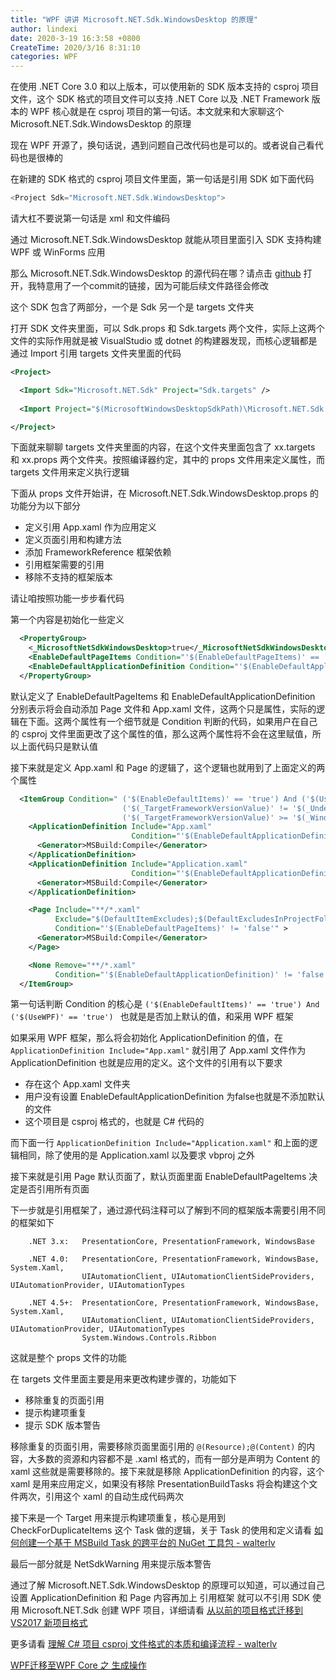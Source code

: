 ```yaml
---
title: "WPF 讲讲 Microsoft.NET.Sdk.WindowsDesktop 的原理"
author: lindexi
date: 2020-3-19 16:3:58 +0800
CreateTime: 2020/3/16 8:31:10
categories: WPF
---
```


在使用 .NET Core 3.0 和以上版本，可以使用新的 SDK 版本支持的 csproj 项目文件，这个 SDK 格式的项目文件可以支持 .NET Core 以及 .NET Framework 版本的 WPF 核心就是在 csproj 项目的第一句话。本文就来和大家聊这个 Microsoft.NET.Sdk.WindowsDesktop 的原理

<!--more-->


<!-- CreateTime:2020/3/16 8:31:10 -->

<!-- 发布 -->

现在 WPF 开源了，换句话说，遇到问题自己改代码也是可以的。或者说自己看代码也是很棒的

在新建的 SDK 格式的 csproj 项目文件里面，第一句话是引用 SDK 如下面代码

```csharp
<Project Sdk="Microsoft.NET.Sdk.WindowsDesktop">
```

请大杠不要说第一句话是 xml 和文件编码

通过 Microsoft.NET.Sdk.WindowsDesktop 就能从项目里面引入 SDK 支持构建 WPF 或 WinForms 应用

那么 Microsoft.NET.Sdk.WindowsDesktop 的源代码在哪？请点击 [github](https://github.com/dotnet/wpf/tree/165948b449e9de9fbba9843c2695f32a3212158f/packaging/Microsoft.NET.Sdk.WindowsDesktop) 打开，我特意用了一个commit的链接，因为可能后续文件路径会修改

这个 SDK 包含了两部分，一个是 Sdk 另一个是 targets 文件夹

打开 SDK 文件夹里面，可以 Sdk.props 和 Sdk.targets 两个文件，实际上这两个文件的实际作用就是被 VisualStudio 或 dotnet 的构建器发现，而核心逻辑都是通过 Import 引用 targets 文件夹里面的代码

```xml
<Project>

  <Import Sdk="Microsoft.NET.Sdk" Project="Sdk.targets" />
  
  <Import Project="$(MicrosoftWindowsDesktopSdkPath)\Microsoft.NET.Sdk.WindowsDesktop.targets "/>

</Project>
```

下面就来聊聊 targets 文件夹里面的内容，在这个文件夹里面包含了 xx.targets 和 xx.props 两个文件夹。按照编译器约定，其中的 props 文件用来定义属性，而 targets 文件用来定义执行逻辑

下面从 props 文件开始讲，在 Microsoft.NET.Sdk.WindowsDesktop.props 的功能分为以下部分

- 定义引用 App.xaml 作为应用定义
- 定义页面引用和构建方法
- 添加 FrameworkReference 框架依赖
- 引用框架需要的引用
- 移除不支持的框架版本

请让咱按照功能一步步看代码

第一个内容是初始化一些定义

```xml
  <PropertyGroup>
    <_MicrosoftNetSdkWindowsDesktop>true</_MicrosoftNetSdkWindowsDesktop>
    <EnableDefaultPageItems Condition="'$(EnableDefaultPageItems)' == ''">true</EnableDefaultPageItems> 
    <EnableDefaultApplicationDefinition Condition="'$(EnableDefaultApplicationDefinition)' == ''">true</EnableDefaultApplicationDefinition>
  </PropertyGroup>
```

默认定义了 EnableDefaultPageItems 和 EnableDefaultApplicationDefinition 分别表示将会自动添加 Page 文件和 App.xaml 文件，这两个只是属性，实际的逻辑在下面。这两个属性有一个细节就是 Condition 判断的代码，如果用户在自己的 csproj 文件里面更改了这个属性的值，那么这两个属性将不会在这里赋值，所以上面代码只是默认值

接下来就是定义 App.xaml 和 Page 的逻辑了，这个逻辑也就用到了上面定义的两个属性

```xml
  <ItemGroup Condition=" ('$(EnableDefaultItems)' == 'true') And ('$(UseWPF)' == 'true') And 
                         ('$(_TargetFrameworkVersionValue)' != '$(_UndefinedTargetFrameworkVersion)') And 
                         ('$(_TargetFrameworkVersionValue)' >= '$(_WindowsDesktopSdkTargetFrameworkVersionFloor)')">
    <ApplicationDefinition Include="App.xaml"
                           Condition="'$(EnableDefaultApplicationDefinition)' != 'false' And Exists('$(MSBuildProjectDirectory)/App.xaml') And '$(MSBuildProjectExtension)' == '.csproj'">
      <Generator>MSBuild:Compile</Generator>
    </ApplicationDefinition>
    <ApplicationDefinition Include="Application.xaml"
                           Condition="'$(EnableDefaultApplicationDefinition)' != 'false' And Exists('$(MSBuildProjectDirectory)/Application.xaml') And '$(MSBuildProjectExtension)' == '.vbproj'">
      <Generator>MSBuild:Compile</Generator>
    </ApplicationDefinition>

    <Page Include="**/*.xaml"
          Exclude="$(DefaultItemExcludes);$(DefaultExcludesInProjectFolder);@(ApplicationDefinition)"
          Condition="'$(EnableDefaultPageItems)' != 'false'" >
      <Generator>MSBuild:Compile</Generator>
    </Page>

    <None Remove="**/*.xaml"
          Condition="'$(EnableDefaultApplicationDefinition)' != 'false' And '$(EnableDefaultPageItems)' != 'false'" />
  </ItemGroup>
```

第一句话判断 Condition 的核心是 `('$(EnableDefaultItems)' == 'true') And ('$(UseWPF)' == 'true') ` 也就是是否加上默认的值，和采用 WPF 框架

如果采用 WPF 框架，那么将会初始化 ApplicationDefinition 的值，在 `ApplicationDefinition Include="App.xaml"` 就引用了 App.xaml 文件作为 ApplicationDefinition 也就是应用的定义。这个文件的引用有以下要求

- 存在这个 App.xaml 文件夹
- 用户没有设置 EnableDefaultApplicationDefinition 为false也就是不添加默认的文件
- 这个项目是 csproj 格式的，也就是 C# 代码的

而下面一行 `ApplicationDefinition Include="Application.xaml"` 和上面的逻辑相同，除了使用的是 Application.xaml 以及要求 vbproj 之外

接下来就是引用 Page 默认页面了，默认页面里面 EnableDefaultPageItems 决定是否引用所有页面

下一步就是引用框架了，通过源代码注释可以了解到不同的框架版本需要引用不同的框架如下

```
    .NET 3.x:   PresentationCore, PresentationFramework, WindowsBase 
    
    .NET 4.0:   PresentationCore, PresentationFramework, WindowsBase, System.Xaml, 
                UIAutomationClient, UIAutomationClientSideProviders, UIAutomationProvider, UIAutomationTypes
                
    .NET 4.5+:  PresentationCore, PresentationFramework, WindowsBase, System.Xaml, 
                UIAutomationClient, UIAutomationClientSideProviders, UIAutomationProvider, UIAutomationTypes
                System.Windows.Controls.Ribbon
```

这就是整个 props 文件的功能

在 targets 文件里面主要是用来更改构建步骤的，功能如下

- 移除重复的页面引用
- 提示构建项重复
- 提示 SDK 版本警告

移除重复的页面引用，需要移除页面里面引用的 `@(Resource);@(Content)` 的内容，大多数的资源和内容都不是 .xaml 格式的，而有一部分是声明为 Content 的 xaml 这些就是需要移除的。接下来就是移除 ApplicationDefinition 的内容，这个 xaml 是用来应用定义，如果没有移除 PresentationBuildTasks 将会构建这个文件两次，引用这个 xaml 的自动生成代码两次

接下来是一个 Target 用来提示构建项重复，核心是用到 CheckForDuplicateItems 这个 Task 做的逻辑，关于 Task 的使用和定义请看 [如何创建一个基于 MSBuild Task 的跨平台的 NuGet 工具包 - walterlv](https://blog.walterlv.com/post/create-a-cross-platform-msbuild-task-based-nuget-tool.html )

最后一部分就是 NetSdkWarning 用来提示版本警告

通过了解 Microsoft.NET.Sdk.WindowsDesktop 的原理可以知道，可以通过自己设置 ApplicationDefinition 和 Page 内容再加上 引用框架 就可以不引用 SDK 使用 Microsoft.NET.Sdk 创建 WPF 项目，详细请看 [从以前的项目格式迁移到 VS2017 新项目格式](https://blog.lindexi.com/post/%E4%BB%8E%E4%BB%A5%E5%89%8D%E7%9A%84%E9%A1%B9%E7%9B%AE%E6%A0%BC%E5%BC%8F%E8%BF%81%E7%A7%BB%E5%88%B0-VS2017-%E6%96%B0%E9%A1%B9%E7%9B%AE%E6%A0%BC%E5%BC%8F.html )

更多请看 [理解 C# 项目 csproj 文件格式的本质和编译流程 - walterlv](https://blog.walterlv.com/post/understand-the-csproj.html )

[WPF迁移至WPF Core 之 生成操作](https://huchengv5.github.io/post/WPF%E8%BF%81%E7%A7%BB%E8%87%B3WPF-Core-%E4%B9%8B-%E7%94%9F%E6%88%90%E6%93%8D%E4%BD%9C.html?tdsourcetag=s_pcqq_aiomsg )

